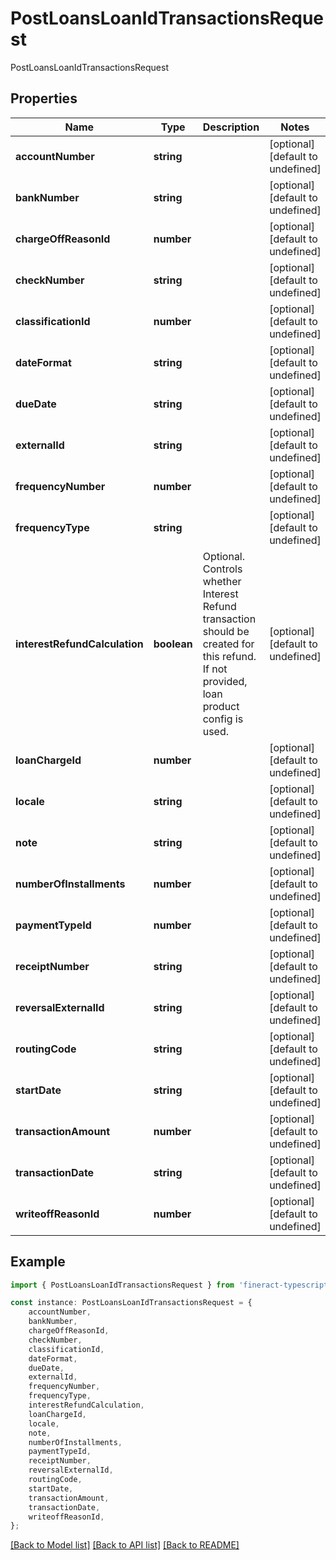 # PostLoansLoanIdTransactionsRequest

PostLoansLoanIdTransactionsRequest

## Properties

Name | Type | Description | Notes
------------ | ------------- | ------------- | -------------
**accountNumber** | **string** |  | [optional] [default to undefined]
**bankNumber** | **string** |  | [optional] [default to undefined]
**chargeOffReasonId** | **number** |  | [optional] [default to undefined]
**checkNumber** | **string** |  | [optional] [default to undefined]
**classificationId** | **number** |  | [optional] [default to undefined]
**dateFormat** | **string** |  | [optional] [default to undefined]
**dueDate** | **string** |  | [optional] [default to undefined]
**externalId** | **string** |  | [optional] [default to undefined]
**frequencyNumber** | **number** |  | [optional] [default to undefined]
**frequencyType** | **string** |  | [optional] [default to undefined]
**interestRefundCalculation** | **boolean** | Optional. Controls whether Interest Refund transaction should be created for this refund. If not provided, loan product config is used. | [optional] [default to undefined]
**loanChargeId** | **number** |  | [optional] [default to undefined]
**locale** | **string** |  | [optional] [default to undefined]
**note** | **string** |  | [optional] [default to undefined]
**numberOfInstallments** | **number** |  | [optional] [default to undefined]
**paymentTypeId** | **number** |  | [optional] [default to undefined]
**receiptNumber** | **string** |  | [optional] [default to undefined]
**reversalExternalId** | **string** |  | [optional] [default to undefined]
**routingCode** | **string** |  | [optional] [default to undefined]
**startDate** | **string** |  | [optional] [default to undefined]
**transactionAmount** | **number** |  | [optional] [default to undefined]
**transactionDate** | **string** |  | [optional] [default to undefined]
**writeoffReasonId** | **number** |  | [optional] [default to undefined]

## Example

```typescript
import { PostLoansLoanIdTransactionsRequest } from 'fineract-typescript-client';

const instance: PostLoansLoanIdTransactionsRequest = {
    accountNumber,
    bankNumber,
    chargeOffReasonId,
    checkNumber,
    classificationId,
    dateFormat,
    dueDate,
    externalId,
    frequencyNumber,
    frequencyType,
    interestRefundCalculation,
    loanChargeId,
    locale,
    note,
    numberOfInstallments,
    paymentTypeId,
    receiptNumber,
    reversalExternalId,
    routingCode,
    startDate,
    transactionAmount,
    transactionDate,
    writeoffReasonId,
};
```

[[Back to Model list]](../README.md#documentation-for-models) [[Back to API list]](../README.md#documentation-for-api-endpoints) [[Back to README]](../README.md)
